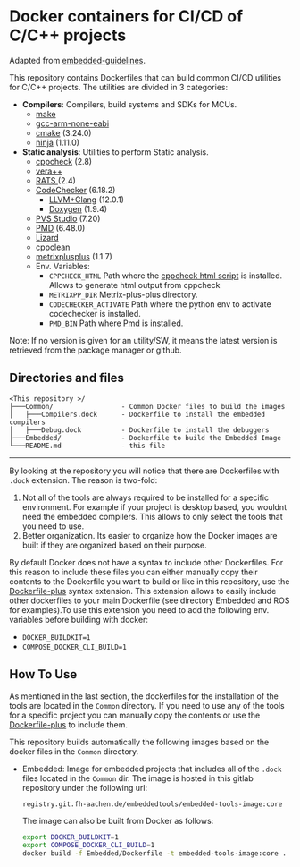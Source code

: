 # Docker containers for CI/CD of C/C++ projects

Adapted from [embedded-guidelines](https://git.fh-aachen.de/embedded-guidelines).

This repository contains Dockerfiles that can build common CI/CD utilities for C/C++ projects. The utilities are divided in 3 categories:

- **Compilers**: Compilers, build systems and SDKs for MCUs.
    - [make](https://packages.debian.org/en/sid/make)
    - [gcc-arm-none-eabi](https://packages.debian.org/buster/gcc-arm-none-eabi)
    - [cmake](https://github.com/Kitware/CMake) (3.24.0)
    - [ninja](https://github.com/ninja-build/ninja) (1.11.0)
- **Static analysis**: Utilities to perform Static analysis.
    - [cppcheck](https://github.com/danmar/cppcheck) (2.8)
    - [vera++](https://bitbucket.org/verateam/vera/wiki/Home)
    - [RATS ](https://github.com/andrew-d/rough-auditing-tool-for-security)(2.4)
    - [CodeChecker](https://github.com/Ericsson/codechecker) (6.18.2)
        - [LLVM+Clang](https://github.com/llvm/llvm-project) (12.0.1)
        - [Doxygen](https://www.doxygen.nl/index.html) (1.9.4)
    - [PVS Studio](https://pvs-studio.com/en/pvs-studio/) (7.20)
    - [PMD](https://github.com/pmd/pmd) (6.48.0)
    - [Lizard](https://github.com/terryyin/lizard)
    - [cppclean](https://github.com/myint/cppclean)
    - [metrixplusplus](https://github.com/metrixplusplus/metrixplusplus) (1.1.7) 
    - Env. Variables:
        - `CPPCHECK_HTML` Path where the [cppcheck html script](https://github.com/danmar/cppcheck/blob/main/htmlreport/cppcheck-htmlreport) is installed. Allows to generate html output from cppcheck
        - `METRIXPP_DIR` Metrix-plus-plus directory.
        - `CODECHECKER_ACTIVATE` Path where the python env to activate codechecker is installed.
        - `PMD_BIN` Path where [Pmd](https://github.com/pmd/pmd) is installed.

Note: If no version is given for an utility/SW, it means the latest version is retrieved from the package manager or github.

## Directories and files

    <This repository >/
    ├───Common/                 - Common Docker files to build the images
    │   ├───Compilers.dock      - Dockerfile to install the embedded compilers
    │   ├───Debug.dock          - Dockerfile to install the debuggers
    ├───Embedded/               - Dockerfile to build the Embedded Image
    └───README.md               - this file    

----

By looking at the repository you will notice that there are Dockerfiles with `.dock` extension. The reason is two-fold:

1. Not all of the tools are always required to be installed for a specific environment. For example if your project is desktop based, you wouldnt need the embedded compilers. This allows to only select the tools that you need to use.
2. Better organization. Its easier to organize how the Docker images are built if they are organized based on their purpose.

By default Docker does not have a syntax to include other Dockerfiles. For this reason to include these files you can either manually copy their contents to the Dockerfile you want to build or like in this repository, use the [Dockerfile-plus](https://github.com/edrevo/dockerfile-plus) syntax extension. This extension allows to easily include other dockerfiles to your main Dockerfile (see directory Embedded and ROS for examples).To use this extension you need to add the following env. variables before building with docker:

- `DOCKER_BUILDKIT=1`
- `COMPOSE_DOCKER_CLI_BUILD=1`

## How To Use 

As mentioned in the last section, the dockerfiles for the installation of the tools are located in the `Common` directory. If you need to use any of the tools for a specific project you can manually copy the contents or use the [Dockerfile-plus](https://github.com/edrevo/dockerfile-plus) to include them. 

This repository builds automatically the following images based on the docker files in the `Common` directory.

- Embedded: Image for embedded projects that includes all of the `.dock` files located in the `Common` dir. The image is hosted in this gitlab repository under the following url:

    ```
    registry.git.fh-aachen.de/embeddedtools/embedded-tools-image:core
    ```

  The image can also be built from Docker as follows:

    ```bash
    export DOCKER_BUILDKIT=1
    export COMPOSE_DOCKER_CLI_BUILD=1
    docker build -f Embedded/Dockerfile -t embedded-tools-image:core .
    ```

